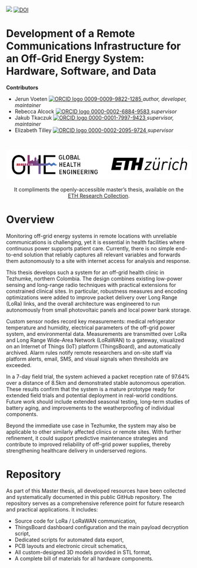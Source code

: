 <!-- badges: start -->
[![](https://img.shields.io/badge/License-Apache%202.0-blue.svg)](https://opensource.org/licenses/Apache-2.0)
[![DOI](https://zenodo.org/badge/DOI/10.5281/zenodo.17226213.svg)](https://doi.org/10.5281/zenodo.17226213)
<!-- badges: end -->

<h1> Development of a Remote Communications Infrastructure for an Off-Grid Energy System: Hardware, Software, and Data </h1>

<b>Contributors</b>  
- Jerun Voeten <a href="https://orcid.org/0009-0009-9822-1285">
<img alt="ORCID logo" src="https://info.orcid.org/wp-content/uploads/2019/11/orcid_16x16.png" width="16" height="16" /> 0009-0009-9822-1285
</a> *author, developer, maintainer*  
- Rebecca Alcock <a href="https://orcid.org/0000-0002-6884-9583">
<img alt="ORCID logo" src="https://info.orcid.org/wp-content/uploads/2019/11/orcid_16x16.png" width="16" height="16" /> 0000-0002-6884-9583
</a> *supervisor*  
- Jakub Tkaczuk <a href="https://orcid.org/0000-0001-7997-9423">
<img alt="ORCID logo" src="https://info.orcid.org/wp-content/uploads/2019/11/orcid_16x16.png" width="16" height="16" /> 0000-0001-7997-9423
</a> *supervisor, maintainer*  
- Elizabeth Tilley <a href="https://orcid.org/0000-0002-2095-9724">
<img alt="ORCID logo" src="https://info.orcid.org/wp-content/uploads/2019/11/orcid_16x16.png" width="16" height="16" /> 0000-0002-2095-9724
</a> *supervisor*  

<br>
<p align="middle"> 
<img src="img/ETH_GHE_logo.svg" width=600>
<br><br>
It compliments the openly-accessible master’s thesis, available on the<br \>  
<a href="">ETH Research Collection</a>.
</p>

# Overview
Monitoring off-grid energy systems in remote locations with unreliable communications is challenging, yet it is essential in health facilities where continuous power supports patient care. Currently, there is no simple end-to-end solution that reliably captures all relevant variables and forwards them autonomously to a site with internet access for analysis and response.

This thesis develops such a system for an off-grid health clinic in Tezhumke, northern Colombia. The design combines existing low-power sensing and long-range radio techniques with practical extensions for constrained clinical sites. In particular, robustness measures and encoding optimizations were added to improve packet delivery over Long Range (LoRa) links, and the overall architecture was engineered to run autonomously from small photovoltaic panels and local power bank storage.

Custom sensor nodes record key measurements: medical refrigerator temperature and humidity, electrical parameters of the off-grid power system, and environmental data. Measurements are transmitted over LoRa and Long Range Wide-Area Network (LoRaWAN) to a gateway, visualized on an Internet of Things (IoT) platform (ThingsBoard), and automatically archived. Alarm rules notify remote researchers and on-site staff via platform alerts, email, SMS, and visual signals when thresholds are exceeded.

In a 7-day field trial, the system achieved a packet reception rate of 97.64% over a distance of 8.5km and demonstrated stable autonomous operation. These results confirm that the system is a mature prototype ready for extended field trials and potential deployment in real-world conditions. Future work should include extended seasonal testing, long-term studies of battery aging, and improvements to the weatherproofing of individual components.

Beyond the immediate use case in Tezhumke, the system may also be applicable to other similarly affected clinics or remote sites. With further refinement, it could support predictive maintenance strategies and contribute to improved reliability of off-grid power supplies, thereby strengthening healthcare delivery in underserved regions.

# Repository
As part of this Master thesis, all developed resources have been collected and systematically documented in this public GitHub repository. The repository serves as a comprehensive reference point for future research and practical applications. It includes:

- Source code for LoRa / LoRaWAN communication,
- ThingsBoard dashboard configuration and the main payload decryption script,
- Dedicated scripts for automated data export,
- PCB layouts and electronic circuit schematics,
- All custom-designed 3D models provided in STL format,
- A complete bill of materials for all hardware components.
